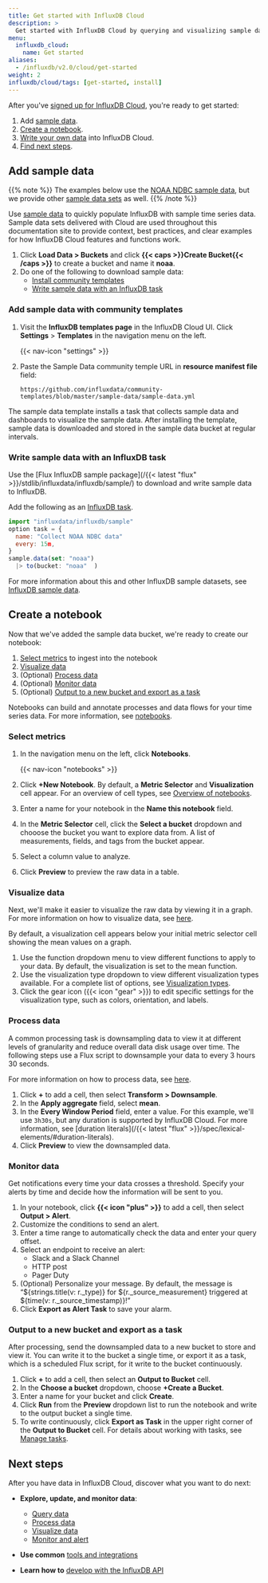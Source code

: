 ```yaml
---
title: Get started with InfluxDB Cloud
description: >
  Get started with InfluxDB Cloud by querying and visualizing sample data in InfluxDB notebooks.
menu:
  influxdb_cloud:
    name: Get started
aliases:
  - /influxdb/v2.0/cloud/get-started
weight: 2
influxdb/cloud/tags: [get-started, install]
---
```


After you've [signed up for InfluxDB Cloud](/influxdb/cloud/sign-up/), you're ready to get started:

1. Add [sample data](#add-sample-data).
2. [Create a notebook](#create-a-notebook).
3. [Write your own data](/influxdb/cloud/write-data/) into InfluxDB Cloud.
4. [Find next steps](#next-steps).

<!-- >
## Add demo data

This example uses InfluxDB Cloud's Website Monitoring demo data bucket. To add the demo data bucket:

1.  Click **Load Data** > **Buckets** in the navigation menu on the left.

    {{< nav-icon "data" >}}

2.  Click **{{< icon "plus" >}} {{< caps >}}Add Demo Data{{< /caps >}}**, and then select the **Website Monitoring** bucket.
3.  The Demo Data bucket appears in your list of buckets.

< -->

## Add sample data

{{% note %}}
The examples below use the [NOAA NDBC sample data](/influxdb/v2.0/reference/sample-data/#noaa-ndbc-data), but we provide other [sample data sets](/influxdb/cloud/reference/sample-data/#sample-datasets) as well.
{{% /note %}}

Use [sample data](/influxdb/cloud/reference/sample-data/) to quickly populate InfluxDB with sample time series data. Sample data sets delivered with Cloud are used throughout this documentation site to provide context, best practices, and clear examples for how InfluxDB Cloud features and functions work.

1. Click **Load Data > Buckets** and click **{{< caps >}}Create Bucket{{< /caps >}}** to create a bucket and name it **noaa**.
2. Do one of the following to download sample data:
   - [Install community templates](#add-sample-data-with-community-templates)
   - [Write sample data with an InfluxDB task](#write-sample-data-with-an-influxdb-task)

### Add sample data with community templates

1. Visit the **InfluxDB templates page** in the InfluxDB Cloud UI. Click **Settings** > **Templates** in the navigation menu on the left.

    {{< nav-icon "settings" >}}
      
2. Paste the Sample Data community temple URL in **resource manifest file** field:

    ```
    https://github.com/influxdata/community-templates/blob/master/sample-data/sample-data.yml
    ```

The sample data template installs a task that collects sample data and dashboards to visualize the sample data.
After installing the template, sample data is downloaded and stored in the sample data bucket at regular intervals.

### Write sample data with an InfluxDB task
   
Use the [Flux InfluxDB sample package](/{{< latest "flux" >}}/stdlib/influxdata/influxdb/sample/) to download and write sample data to InfluxDB.

Add the following as an [InfluxDB task](/influxdb/cloud/process-data/manage-tasks/create-task/).

```js
import "influxdata/influxdb/sample"
option task = {
  name: "Collect NOAA NDBC data"
  every: 15m,
}
sample.data(set: "noaa")
  |> to(bucket: "noaa"  )
 ```

For more information about this and other InfluxDB sample datasets, see [InfluxDB sample data](/influxdb/cloud/reference/sample-data/). 

## Create a notebook

Now that we've added the sample data bucket, we're ready to create our notebook:

1. [Select metrics](#select-metrics) to ingest into the notebook
2. [Visualize data](#visualize-data)
3. (Optional) [Process data](#process-data)
4. (Optional) [Monitor data](#monitor-data)
5. (Optional) [Output to a new bucket and export as a task](#output-to-a-new-bucket-and-export-as-a-task)

Notebooks can build and annotate processes and data flows for your time series data. For more information, see [notebooks](/influxdb/cloud/notebooks/).

### Select metrics

1. In the navigation menu on the left, click **Notebooks**.

    {{< nav-icon "notebooks" >}}
2. Click **+New Notebook**. By default, a **Metric Selector** and **Visualization** cell appear. For an overview of cell types, see [Overview of notebooks](/influxdb/cloud/notebooks/overview/#notebook-cell-types).
3. Enter a name for your notebook in the **Name this notebook** field. 
5. In the **Metric Selector** cell, click the **Select a bucket** dropdown and chooose the bucket you want to explore data from. A list of measurements, fields, and tags from the bucket appear.
6. Select a column value to analyze.
7. Click **Preview** to preview the raw data in a table.

### Visualize data

Next, we'll make it easier to visualize the raw data by viewing it in a graph. For more information on how to visualize data, see [here](/influxdb/cloud/visualize-data/).

By default, a visualization cell appears below your initial metric selector cell showing the mean values on a graph.

1. Use the function dropdown menu to view different functions to apply to your data. By default, the visualization is set to the mean function.
2. Use the visualization type dropdown to view different visualization types available.
For a complete list of options, see [Visualization types](/influxdb/cloud/visualize-data/visualization-types/).
3. Click the gear icon ({{< icon "gear" >}}) to edit specific settings for the visualization type, such as colors, orientation, and labels.

### Process data

A common processing task is downsampling data to view it at different levels of granularity and reduce overall data disk usage over time. The following steps use a Flux script to downsample your data to every 3 hours 30 seconds.

For more information on how to process data, see [here](/influxdb/cloud/process-data/).

1. Click **+** to add a cell, then select **Transform > Downsample**.
2. In the **Apply aggregate** field, select **mean**.
3. In the **Every Window Period** field, enter a value. For this example, we'll use `3h30s`, but any duration is supported by InfluxDB Cloud. For more information, see [duration literals](/{{< latest "flux" >}}/spec/lexical-elements/#duration-literals).
4. Click **Preview** to view the downsampled data.

### Monitor data

Get notifications every time your data crosses a threshold. Specify your alerts by time and decide how the information will be sent to you.

1. In your notebook, click **{{< icon "plus" >}}** to add a cell, then select **Output > Alert**.
2. Customize the conditions to send an alert.
3. Enter a time range to automatically check the data and enter your query offset.
4. Select an endpoint to receive an alert:
   - Slack and a Slack Channel
   - HTTP post
   - Pager Duty
5. (Optional) Personalize your message. By default, the message is “${strings.title(v: r._type)} for ${r._source_measurement} triggered at ${time(v: r._source_timestamp)}!”
6. Click **Export as Alert Task** to save your alarm.

### Output to a new bucket and export as a task

After processing, send the downsampled data to a new bucket to store and view it. You can write it to the bucket a single time, or export it as a task, which is a scheduled Flux script, for it write to the bucket continuously.

1. Click **+** to add a cell, then select an **Output to Bucket** cell.
2. In the **Choose a bucket** dropdown, choose **+Create a Bucket**.
3. Enter a name for your bucket and click **Create**.
4. Click **Run** from the **Preview** dropdown list to run the notebook and write to the output bucket a single time.
5. To write continuously, click **Export as Task** in the upper right corner of the **Output to Bucket** cell. For details about working with tasks, see [Manage tasks](/influxdb/cloud/process-data/manage-tasks/).

## Next steps

After you have data in InfluxDB Cloud, discover what you want to do next:

- **Explore, update, and monitor data**:
  - [Query data](/influxdb/cloud/query-data/)
  - [Process data](/influxdb/cloud/process-data/)
  - [Visualize data](/influxdb/cloud/visualize-data/)
  - [Monitor and alert](/influxdb/cloud/monitor-alert/)

- **Use common** [tools and integrations](/influxdb/cloud/tools/)
- **Learn how to** [develop with the InfluxDB API](/influxdb/cloud/api-guide/)
